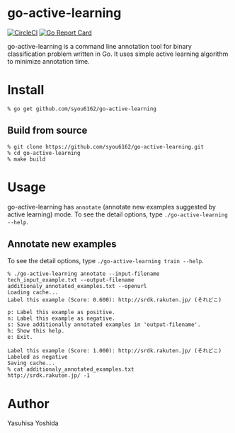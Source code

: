 # go-active-learning
[![CircleCI](https://circleci.com/gh/syou6162/go-active-learning.svg?style=shield)](https://circleci.com/gh/syou6162/go-active-learning)
[![Go Report Card](https://goreportcard.com/badge/github.com/syou6162/go-active-learning)](https://goreportcard.com/report/github.com/syou6162/go-active-learning)

go-active-learning is a command line annotation tool for binary classification problem written in Go. It uses simple active learning algorithm to minimize annotation time. 

# Install

```console
% go get github.com/syou6162/go-active-learning
```

## Build from source

```console
% git clone https://github.com/syou6162/go-active-learning.git
% cd go-active-learning
% make build
```

# Usage
go-active-learning has `annotate` (annotate new examples suggested by active learning) mode. To see the detail options, type `./go-active-learning --help`.

## Annotate new examples
To see the detail options, type `./go-active-learning train --help`.

```console
% ./go-active-learning annotate --input-filename tech_input_example.txt --output-filename additionaly_annotated_examples.txt --openurl
Loading cache...
Label this example (Score: 0.600): http://srdk.rakuten.jp/ (それどこ)

p: Label this example as positive.
n: Label this example as negative.
s: Save additionally annotated examples in 'output-filename'.
h: Show this help.
e: Exit.

Label this example (Score: 1.000): http://srdk.rakuten.jp/ (それどこ)
Labeled as negative
Saving cache...
% cat additionaly_annotated_examples.txt
http://srdk.rakuten.jp/ -1
```

# Author
Yasuhisa Yoshida
